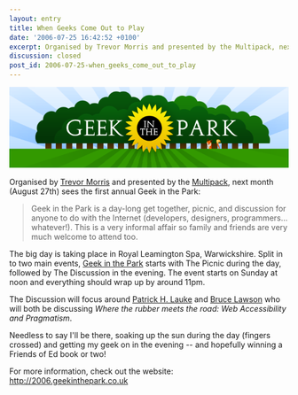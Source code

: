 ```yaml
---
layout: entry
title: When Geeks Come Out to Play
date: '2006-07-25 16:42:52 +0100'
excerpt: Organised by Trevor Morris and presented by the Multipack, next month (August 27th) sees the first annual Geek in the Park.
discussion: closed
post_id: 2006-07-25-when_geeks_come_out_to_play
---
```

![Geek in the Park logo](/assets/images/2006/07/when_geeks_come_out_to_play.jpg)

Organised by [Trevor Morris][1] and presented by the [Multipack][2], next month (August 27th) sees the first annual Geek in the Park:

> Geek in the Park is a day-long get together, picnic, and discussion for anyone to do with the Internet (developers, designers, programmers... whatever!). This is a very informal affair so family and friends are very much welcome to attend too.

The big day is taking place in Royal Leamington Spa, Warwickshire. Split in to two main events, [Geek in the Park][3] starts with The Picnic during the day, followed by The Discussion in the evening. The event starts on Sunday at noon and everything should wrap up by around 11pm.

The Discussion will focus around [Patrick H. Lauke][4] and [Bruce Lawson][5] who will both be discussing <cite>Where the rubber meets the road: Web Accessibility and Pragmatism</cite>.

Needless to say I'll be there, soaking up the sun during the day (fingers crossed) and getting my geek on in the evening -- and hopefully winning a Friends of Ed book or two!

For more information, check out the website: <http://2006.geekinthepark.co.uk>

[1]: http://www.trovster.com/
[2]: http://www.multipack.co.uk/
[3]: http://2006.geekinthepark.co.uk/
[4]: http://www.splintered.co.uk/
[5]: http://www.brucelawson.co.uk/